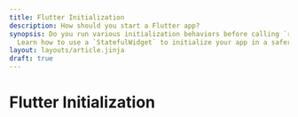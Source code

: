 ```yaml
---
title: Flutter Initialization
description: How should you start a Flutter app?
synopsis: Do you run various initialization behaviors before calling `runApp()`? You probably shouldn't.
  Learn how to use a `StatefulWidget` to initialize your app in a safer way.
layout: layouts/article.jinja
draft: true
---
```

# Flutter Initialization
